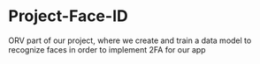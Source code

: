 # Project-Face-ID
 ORV part of our project, where we create and train a data model to recognize faces in order to implement 2FA for our app

